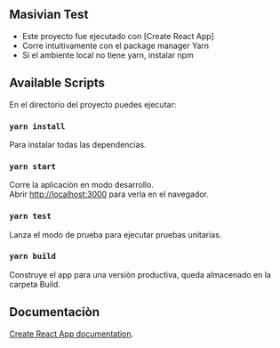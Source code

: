## Masivian Test

- Este proyecto fue ejecutado con [Create React App]
- Corre intuitivamente con el package manager Yarn
- Si el ambiente local no tiene yarn, instalar npm

## Available Scripts

En el directorio del proyecto puedes ejecutar:

### `yarn install`

Para instalar todas las dependencias.

### `yarn start`

Corre la aplicaciòn en modo desarrollo.<br />
Abrir [http://localhost:3000](http://localhost:3000) para verla en el navegador.


### `yarn test`

Lanza el modo de prueba para ejecutar pruebas unitarias.<br />

### `yarn build`

Construye el app para una versiòn productiva, queda almacenado en la carpeta Build.<br />


## Documentaciòn

[Create React App documentation](https://facebook.github.io/create-react-app/docs/getting-started).


